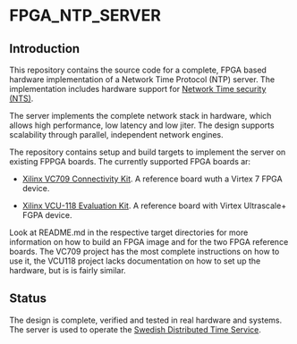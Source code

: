 # FPGA_NTP_SERVER

## Introduction
This repository contains the source code for a complete, FPGA based
hardware implementation of a Network Time Protocol (NTP) server. The
implementation includes hardware support for [Network Time security
(NTS)](https://datatracker.ietf.org/doc/html/rfc8915).

The server implements the complete network stack in hardware, which
allows high performance, low latency and low jiter. The design supports
scalability through parallel, independent network engines.

The repository contains setup and build targets to implement the
server on existing FPPGA boards. The currently supported FPGA boards ar:

* [Xilinx VC709 Connectivity
Kit](https://www.xilinx.com/products/boards-and-kits/dk-v7-vc709-g.html). A
reference board wuth a Virtex 7 FPGA device.

* [Xilinx VCU-118 Evaluation
Kit](https://www.xilinx.com/products/boards-and-kits/vcu118.html). A
reference board with Virtex Ultrascale+ FGPA device.


Look at README.md in the respective target directories for more
information on how to build an FPGA image and for the two FPGA
reference boards.  The VC709 project has the most complete
instructions on how to use it, the VCU118 project lacks documentation
on how to set up the hardware, but is is fairly similar.


## Status
The design is complete, verified and tested in real hardware and
systems. The server is used to operate the [Swedish Distributed Time
Service](http://www.ntp.se/).
